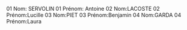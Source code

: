 01 Nom: SERVOLIN
01 Prénom: Antoine
02 Nom:LACOSTE
02 Prénom:Lucille
03 Nom:PIET
03 Prénom:Benjamin
04 Nom:GARDA
04 Prénom:Laura
